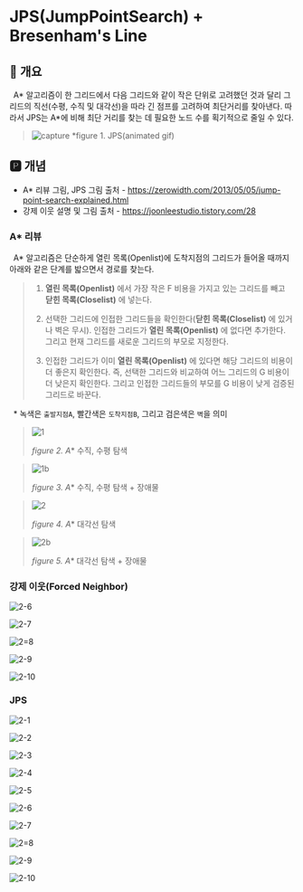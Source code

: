 # JPS(JumpPointSearch) + Bresenham's Line
## 📢 개요

 A* 알고리즘이 한 그리드에서 다음 그리드와 같이 작은 단위로 고려했던 것과 달리 그리드의 직선(수평, 수직 및 대각선)을 따라 긴 점프를 고려하여 최단거리를 찾아낸다. 따라서 JPS는 A*에 비해 최단 거리를 찾는 데 필요한 노드 수를 획기적으로 줄일 수 있다.
 
  >![capture](https://github.com/kbm0996/-Algorithm-Pathfind/blob/master/JumpPointSearch/GIF.gif)
  >*figure 1. JPS(animated gif)

 
 ## 🅿 개념
 * A* 리뷰 그림, JPS 그림 출처 - https://zerowidth.com/2013/05/05/jump-point-search-explained.html
 * 강제 이웃 설명 및 그림 출처 - https://joonleestudio.tistory.com/28
 
 ### A* 리뷰
 
 A* 알고리즘은 단순하게 열린 목록(Openlist)에 도착지점의 그리드가 들어올 때까지 아래와 같은 단계를 밟으면서 경로를 찾는다.
 
  >1. **열린 목록(Openlist)** 에서 가장 작은 F 비용을 가지고 있는 그리드를 빼고 **닫힌 목록(Closelist)** 에 넣는다.
  >
  >2. 선택한 그리드에 인접한 그리드들을 확인한다(**닫힌 목록(Closelist)** 에 있거나 벽은 무시). 인접한 그리드가 **열린 목록(Openlist)** 에 없다면 추가한다. 그리고 현재 그리드를 새로운 그리드의 부모로 지정한다. 
  >
  >3. 인접한 그리드가 이미 **열린 목록(Openlist)** 에 있다면 해당 그리드의 비용이 더 좋은지 확인한다. 즉, 선택한 그리드와 비교하여 어느 그리드의 G 비용이 더 낮은지 확인한다. 그리고 인접한 그리드들의 부모를 G 비용이 낮게 검증된 그리드로 바꾼다. 
 
  * 녹색은 `출발지점A`, 빨간색은 `도착지점B`, 그리고 검은색은 `벽`을 의미
  
  >![1](https://github.com/kbm0996/-Algorithm-Pathfind/blob/master/JumpPointSearch/jpg/1.png)
  >
  >*figure 2. A** 수직, 수평 탐색
  
  >![1b](https://github.com/kbm0996/-Algorithm-Pathfind/blob/master/JumpPointSearch/jpg/1b.PNG)
  >
  >*figure 3. A** 수직, 수평 탐색 + 장애물
  
  >![2](https://github.com/kbm0996/-Algorithm-Pathfind/blob/master/JumpPointSearch/jpg/2.png)
  >
  >*figure 4. A** 대각선 탐색
  
  >![2b](https://github.com/kbm0996/-Algorithm-Pathfind/blob/master/JumpPointSearch/jpg/2b.PNG)
  >
  >*figure 5. A** 대각선 탐색 + 장애물
  
  
  
 ### 강제 이웃(Forced Neighbor) 
  
  ![2-6](https://github.com/kbm0996/-Algorithm-Pathfind/blob/master/JumpPointSearch/jpg/2-b6.PNG)
  
  ![2-7](https://github.com/kbm0996/-Algorithm-Pathfind/blob/master/JumpPointSearch/jpg/2-b7.PNG)
  
  ![2=8](https://github.com/kbm0996/-Algorithm-Pathfind/blob/master/JumpPointSearch/jpg/2-b8.PNG)
  
  ![2-9](https://github.com/kbm0996/-Algorithm-Pathfind/blob/master/JumpPointSearch/jpg/2-b9.PNG)
  
  ![2-10](https://github.com/kbm0996/-Algorithm-Pathfind/blob/master/JumpPointSearch/jpg/2-b10.PNG)
  
  
 ### JPS
  
  ![2-1](https://github.com/kbm0996/-Algorithm-Pathfind/blob/master/JumpPointSearch/jpg/2-c1.PNG)
  
  ![2-2](https://github.com/kbm0996/-Algorithm-Pathfind/blob/master/JumpPointSearch/jpg/2-c2.PNG)
  
  ![2-3](https://github.com/kbm0996/-Algorithm-Pathfind/blob/master/JumpPointSearch/jpg/2-c3.PNG)
  
  ![2-4](https://github.com/kbm0996/-Algorithm-Pathfind/blob/master/JumpPointSearch/jpg/2-c4.PNG)
  
  ![2-5](https://github.com/kbm0996/-Algorithm-Pathfind/blob/master/JumpPointSearch/jpg/2-c5.PNG)
  
  ![2-6](https://github.com/kbm0996/-Algorithm-Pathfind/blob/master/JumpPointSearch/jpg/2-c6.PNG)
  
  ![2-7](https://github.com/kbm0996/-Algorithm-Pathfind/blob/master/JumpPointSearch/jpg/2-c7.PNG)
  
  ![2=8](https://github.com/kbm0996/-Algorithm-Pathfind/blob/master/JumpPointSearch/jpg/2-c8.PNG)
  
  ![2-9](https://github.com/kbm0996/-Algorithm-Pathfind/blob/master/JumpPointSearch/jpg/2-c9.PNG)
  
  ![2-10](https://github.com/kbm0996/-Algorithm-Pathfind/blob/master/JumpPointSearch/jpg/2-c10.PNG)


